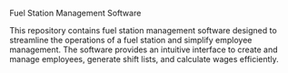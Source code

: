 Fuel Station Management Software

This repository contains fuel station management software designed to streamline the operations of a fuel station and simplify employee management. The software provides an intuitive interface to create and manage employees, generate shift lists, and calculate wages efficiently.
